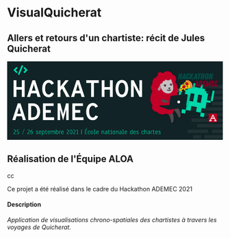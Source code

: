 # VisualQuicherat
## Allers et retours d'un chartiste: récit de Jules Quicherat

![image hackaton](imgs/hackaton.png)

## Réalisation de l'Équipe ALOA

cc


Ce projet a été réalisé dans le cadre du Hackathon ADEMEC 2021

#### Description

*Application de visualisations chrono-spatiales des chartistes à travers les voyages de Quicherat.*

